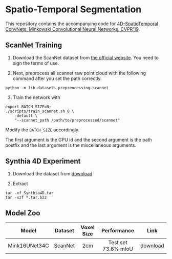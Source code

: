 # Spatio-Temporal Segmentation

This repository contains the accompanying code for [4D-SpatioTemporal ConvNets: Minkowski Convolutional Neural Networks, CVPR'19](https://arxiv.org/abs/1904.08755).


## ScanNet Training

1. Download the ScanNet dataset from [the official website](http://kaldir.vc.in.tum.de/scannet_benchmark/documentation). You need to sign the terms of use.

2. Next, preprocess all scannet raw point cloud with the following command after you set the path correctly.

```
python -m lib.datasets.prepreocessing.scannet
```

3. Train the network with

```
export BATCH_SIZE=N;
./scripts/train_scannet.sh 0 \
	-default \
	"--scannet_path /path/to/preprocessed/scannet"
```

Modify the `BATCH_SIZE` accordingly.

The first argument is the GPU id and the second argument is the path postfix
and the last argument is the miscellaneous arguments.


## Synthia 4D Experiment

1. Download the dataset from [download](http://cvgl.stanford.edu/data2/Synthia4D.tar)

2. Extract

```
tar -xf Synthia4D.tar
tar -xzf *.tar.bz2
```


## Model Zoo

| Model         | Dataset | Voxel Size | Performance              | Link   |
|:-------------:|:-------:|:----------:|:------------------------:|:------:|
| Mink16UNet34C | ScanNet | 2cm        | Test set 73.6% mIoU      | [download](https://node1.chrischoy.org/data/publications/minknet/Mink16UNet34C_ScanNet.pth) |
